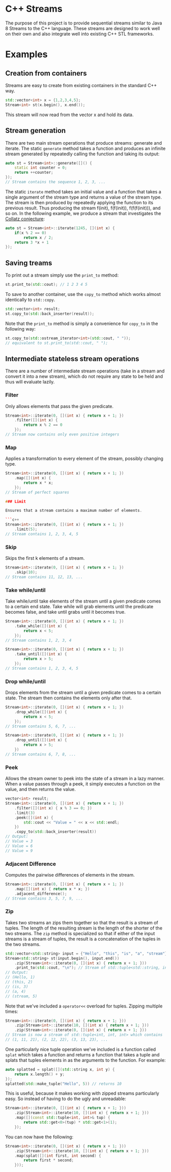 # C++ Streams

The purpose of this project is to provide sequential streams similar to Java 8
Streams to the C++ language. These streams are designed to work well on their
own and also integrate well into existing C++ STL frameworks.

# Examples

## Creation from containers

Streams are easy to create from existing containers in the standard C++ way.

```c++
std::vector<int> x = {1,2,3,4,5};
Stream<int> st(x.begin(), x.end());
```

This stream will now read from the vector x and hold its data.

## Stream generation

There are two main stream operations that produce streams: generate and iterate.
The static `generate` method takes a function and produces an infinite stream
generated by repeatedly calling the function and taking its output:

```c++
auto st = Stream<int>::generate([]() {
    static int counter = 0;
    return ++counter;
});
// Stream contains the sequence 1, 2, 3, ...
```

The static `iterate` method takes an initial value and a function that takes a
single argument of the stream type and returns a value of the stream type. The
stream is then produced by repeatedly applying the function to its previous
result. Thus producing the stream f(init), f(f(init)), f(f(f(init))), and so on.
In the following example, we produce a stream that investigates the [Collatz
conjecture](http://en.wikipedia.org/wiki/Collatz_conjecture):

```c++
auto st = Stream<int>::iterate(1245, [](int x) {
    if(x % 2 == 0)
        return x / 2;
    return 3 *x + 1 
});
```

## Saving treams

To print out a stream simply use the `print_to` method:

```c++
st.print_to(std::cout); // 1 2 3 4 5
```

To save to another container, use the `copy_to` method which works almost 
identically to `std::copy`.

```c++
std::vector<int> result;
st.copy_to(std::back_inserter(result));
```

Note that the `print_to` method is simply a convenience for `copy_to` in the
following way:

```c++
st.copy_to(std::ostream_iterator<int>(std::cout, " "));
// equivalent to st.print_to(std::cout, " ");
``` 

## Intermediate stateless stream operations

There are a number of intermediate stream operations (take in a stream and 
convert it into a new stream), which do not require any state to be held and
thus will evaluate lazily.

### Filter

Only allows elements that pass the given predicate.

```c++
Stream<int>::iterate(0, [](int x) { return x + 1; })
    .filter([](int x) {
        return x % 2 == 0
    });
// Stream now contains only even positive integers
```

### Map

Applies a transformation to every element of the stream, possibly changing type.

```c++
Stream<int>::iterate(0, [](int x) { return x + 1; })
    .map([](int x) {
        return x * x;
    });
// Stream of perfect squares

### Limit

Ensures that a stream contains a maximum number of elements.

```c++
Stream<int>::iterate(0, [](int x) { return x + 1; })
    .limit(5);
// Stream contains 1, 2, 3, 4, 5
```

### Skip

Skips the first k elements of a stream.

```c++
Stream<int>::iterate(0, [](int x) { return x + 1; })
    .skip(10);
// Stream contains 11, 12, 13, ...
```

### Take while/until

Take while/until take elements of the stream until a given predicate comes to a
certain end state. Take while will grab elements until the predicate becomes
false, and take until grabs until it becomes true.

```c++
Stream<int>::iterate(0, [](int x) { return x + 1; })
    .take_while([](int x) {
        return x < 5;
    });
// Stream contains 1, 2, 3, 4
```

```c++
Stream<int>::iterate(0, [](int x) { return x + 1; })
    .take_until([](int x) {
        return x > 5;
    });
// Stream contains 1, 2, 3, 4, 5
```

### Drop while/until

Drops elements from the stream until a given predicate comes to a certain state.
The stream then contains the elements only after that.

```c++
Stream<int>::iterate(0, [](int x) { return x + 1; })
    .drop_while([](int x) {
        return x < 5;
    });
// Stream contains 5, 6, 7, ...
```

```c++
Stream<int>::iterate(0, [](int x) { return x + 1; })
    .drop_until([](int x) {
        return x > 5;
    })
// Stream contains 6, 7, 8, ...
```

### Peek

Allows the stream owner to peek into the state of a stream in a lazy manner.
When a value passes through a peek, it simply executes a function on the value,
and then returns the value.

```c++
vector<int> result;
Stream<int>::iterate(0, [](int x) { return x + 1; })
    .filter([](int x) { x % 3 == 0; })
    .limit(3)
    .peek([](int x) {
        std::cout << "Value = " << x << std::endl;
    })
    .copy_to(std::back_inserter(result))
// Output:
// Value = 3
// Value = 6
// Value = 9
```

### Adjacent Difference

Computes the pairwise differences of elements in the stream.

```c++
Stream<int>::iterate(0, [](int x) { return x + 1; })
    .map([](int x) { return x * x; })
    .adjacent_difference();
// Stream contains 3, 5, 7, 9, ...
```

### Zip

Takes two streams an zips them together so that the result is a stream of
tuples. The length of the resulting stream is the length of the shorter of the
two streams. The `zip` method is specialized so that if either of the input
streams is a stream of tuples, the result is a concatenation of the tuples in
the two streams.

```c++
std::vector<std::string> input = {"Hello", "this", "is", "a", "stream"};
Stream<std::string> st(input.begin(), input.end())
    .zip(Stream<int>::iterate(0, [](int x) { return x + 1; }))
    .print_to(std::cout, "\n"); // Stream of std::tuple<std::string, int>
// Output:
// (Hello, 1)
// (this, 2)
// (is, 3)
// (a, 4)
// (stream, 5)
```

Note that we've included a `operator<<` overload for tuples. Zipping multiple
times:
```c++
Stream<int>::iterate(0, [](int x) { return x + 1; }))
    .zip(Stream<int>::iterate(10, [](int x) { return x + 1; }))
    .zip(Stream<int>::iterate(0, [](int x) { return x + 1; }))
// Stream is now a stream of std::tuple<int, int, int> which contains
// (1, 11, 21), (2, 12, 22), (3, 13, 23), ...
```

One particularly nice tuple operation we've included is a function called `splat`
which takes a function and returns a function that takes a tuple and splats that
tuples elements in as the arguments to the function. For example:

```c++
auto splatted = splat([](std::string x, int y) {
    return x.length() + y; 
});
splatted(std::make_tuple("Hello", 5)) // returns 10
``` 

This is useful, because it makes working with zipped streams particularly easy.
So instead of having to do the ugly and unreadable:

```c++
Stream<int>::iterate(0, [](int x) { return x + 1; }))
    .zip(Stream<int>::iterate(10, [](int x) { return x + 1; }))
    .map([](const std::tuple<int, int>& tup) {
        return std::get<0>(tup) * std::get<1>(1);
    });
```

You can now have the following:

```c++
Stream<int>::iterate(0, [](int x) { return x + 1; }))
    .zip(Stream<int>::iterate(10, [](int x) { return x + 1; }))
    .map(splat([](int first, int second) {
        return first * second;
    }));
```